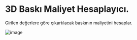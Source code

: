 # 3D Baskı Maliyet Hesaplayıcı.

Girilen değerlere göre çıkartılacak baskının maliyetini hesaplar.

![image](https://github.com/thatsquecy/3d-baski-maliyet-hesaplayici/assets/48627621/b39439f8-b0f8-43af-93f1-cf12bfa7a187)
